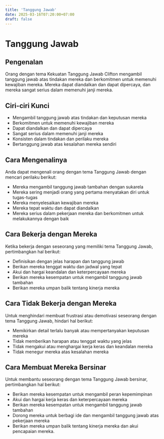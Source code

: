 ```yaml
---
title: 'Tanggung Jawab'
date: 2025-03-16T07:20:00+07:00
draft: false
---
```


# Tanggung Jawab

## Pengenalan

Orang dengan tema Kekuatan Tanggung Jawab Clifton mengambil tanggung jawab atas tindakan mereka dan berkomitmen untuk memenuhi kewajiban mereka. Mereka dapat diandalkan dan dapat dipercaya, dan mereka sangat serius dalam memenuhi janji mereka.

## Ciri-ciri Kunci

- Mengambil tanggung jawab atas tindakan dan keputusan mereka
- Berkomitmen untuk memenuhi kewajiban mereka
- Dapat diandalkan dan dapat dipercaya
- Sangat serius dalam memenuhi janji mereka
- Konsisten dalam tindakan dan perilaku mereka
- Bertanggung jawab atas kesalahan mereka sendiri

## Cara Mengenalinya

Anda dapat mengenali orang dengan tema Tanggung Jawab dengan mencari perilaku berikut:

- Mereka mengambil tanggung jawab tambahan dengan sukarela
- Mereka sering menjadi orang yang pertama menyatakan diri untuk tugas-tugas
- Mereka menyelesaikan kewajiban mereka
- Mereka tepat waktu dan dapat diandalkan
- Mereka serius dalam pekerjaan mereka dan berkomitmen untuk melakukannya dengan baik

## Cara Bekerja dengan Mereka

Ketika bekerja dengan seseorang yang memiliki tema Tanggung Jawab, pertimbangkan hal berikut:

- Definisikan dengan jelas harapan dan tanggung jawab
- Berikan mereka tenggat waktu dan jadwal yang tepat
- Akui dan hargai keandalan dan keterpercayaan mereka
- Berikan mereka kesempatan untuk mengambil tanggung jawab tambahan
- Berikan mereka umpan balik tentang kinerja mereka

## Cara Tidak Bekerja dengan Mereka

Untuk menghindari membuat frustrasi atau demotivasi seseorang dengan tema Tanggung Jawab, hindari hal berikut:

- Memikirkan detail terlalu banyak atau mempertanyakan keputusan mereka
- Tidak memberikan harapan atau tenggat waktu yang jelas
- Tidak mengakui atau menghargai kerja keras dan keandalan mereka
- Tidak menegur mereka atas kesalahan mereka

## Cara Membuat Mereka Bersinar

Untuk membantu seseorang dengan tema Tanggung Jawab bersinar, pertimbangkan hal berikut:

- Berikan mereka kesempatan untuk mengambil peran kepemimpinan
- Akui dan hargai kerja keras dan keterpercayaan mereka
- Berikan mereka kesempatan untuk mengambil tanggung jawab tambahan
- Dorong mereka untuk berbagi ide dan mengambil tanggung jawab atas pekerjaan mereka
- Berikan mereka umpan balik tentang kinerja mereka dan akui pencapaian mereka.
